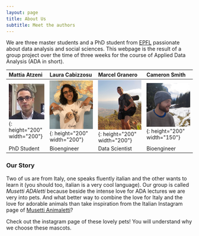 ```yaml
---
layout: page
title: About Us
subtitle: Meet the authors
---
```


We are three master students and a PhD student from [EPFL](https://www.epfl.ch/about/) passionate about data analysis and social sciences. This webpage is the result of a group project over the time of three weeks for the course of Applied Data Analysis (ADA in short). 

| Mattia Atzeni | Laura Cabizzosu | Marcel Granero | Cameron Smith |
| :------ |:--- | :--- | :--- |
| ![test image size](mattia.jpeg){: height="200" width="200"}  | ![test image size](/assets/img/LauraMusetti.jpg){: height="200"  width="200"} | ![test image size](/assets/img/Marcel.jpeg){: height="200" width="200"}  | ![test image size](/assets/img/handsome_guy.jpg){: height="200" width="150"} | 
| PhD Student | Bioengineer | Data Scientist | Bioengineer |


### Our Story

Two of us are from Italy, one speaks fluently italian and the other wants to learn it (you should too, italian is a very cool language). Our group is called *Musetti ADAletti* because beside the intense love for ADA lectures we are very into pets. And what better way to combine the love for Italy and the love for adorable animals than take inspiration from the Italian Instagram page of [Musetti Animaletti](https://www.instagram.com/musetti_animaletti/?hl=en)?

Check out the instagram page of these lovely pets! You will understand why we choose these mascots.


